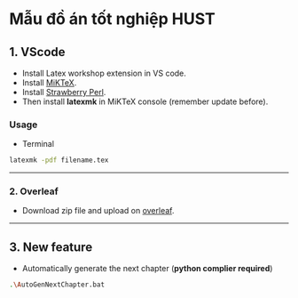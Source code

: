 # Mẫu đồ án tốt nghiệp HUST

## 1. VScode 
- Install Latex workshop extension in VS code.
- Install [MiKTeX](https://miktex.org/).
- Install [Strawberry Perl](https://strawberryperl.com/).
- Then install **latexmk** in MiKTeX console (remember update before).
### Usage
- Terminal
```bash
latexmk -pdf filename.tex
```
---
### 2.  Overleaf 
- Download zip file and upload on [overleaf](https://www.overleaf.com/project).

---
## 3. New feature 
- Automatically generate the next chapter (**python complier required**)
```bash
.\AutoGenNextChapter.bat
```
